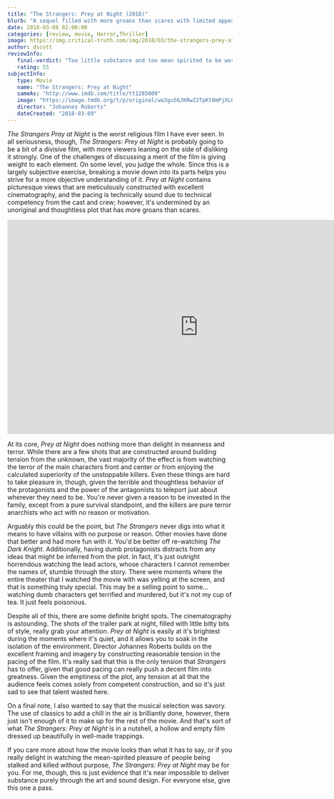 ```yaml
---
title: "The Strangers: Prey at Night (2018)"
blurb: "A sequel filled with more groans than scares with limited appeal."
date: 2018-03-08 02:00:00
categories: [review, movie, Horror,Thriller]
image: https://img.critical-truth.com/img/2018/03/the-strangers-prey-at-night-cover.jpg
author: dscott
reviewInfo:
   final-verdict: "Too little substance and too mean spirited to be worth your time."
   rating: 55
subjectInfo:
   type: Movie
   name: "The Strangers: Prey at Night"
   sameAs: "http://www.imdb.com/title/tt1285009"
   image: "https://image.tmdb.org/t/p/original/wo3gu56JKRwZ2TpKt8mPjXLQK23.jpg"
   director: "Johannes Roberts"
   dateCreated: "2018-03-09"
---
```



*The Strangers Pray at Night* is the worst religious film I have ever seen. In all seriousness, though, *The Strangers: Prey at Night* is probably going to be a bit of a divisive film, with more viewers leaning on the side of disliking it strongly. One of the challenges of discussing a merit of the film is giving weight to each element. On some level, you judge the whole. Since this is a largely subjective exercise, breaking a movie down into its parts helps you strive for a more objective understanding of it. *Prey at Night* contains picturesque views that are meticulously constructed with excellent cinematography, and the pacing is technically sound due to technical competency from the cast and crew; however, it's undermined by an unoriginal and thoughtless plot that has more groans than scares. 

<div class="videoWrapper">
    <iframe width="853" height="480" src="https://www.youtube.com/embed/91-Z20uttEk" frameborder="0" allowfullscreen></iframe>
</div>

At its core, *Prey at Night* does nothing more than delight in meanness and terror. While there are a few shots that are constructed around building tension from the unknown, the vast majority of the effect is from watching the terror of the main characters front and center or from enjoying the calculated superiority of the unstoppable killers. Even these things are hard to take pleasure in, though, given the terrible and thoughtless behavior of the protagonists and the power of the antagonists to teleport just about wherever they need to be. You're never given a reason to be invested in the family, except from a pure survival standpoint, and the killers are pure terror anarchists who act with no reason or motivation.

Arguably this could be the point, but *The Strangers* never digs into what it means to have villains with no purpose or reason. Other movies have done that better and had more fun with it. You'd be better off re-watching *The Dark Knight*.  Additionally, having dumb protagonists distracts from any ideas that might be inferred from the plot. In fact, it's just outright horrendous watching the lead actors, whose characters I cannot remember the names of, stumble through the story. There were moments where the entire theater that I watched the movie with was yelling at the screen, and that is something truly special. This may be a selling point to some... watching dumb characters get terrified and murdered, but it's not my cup of tea. It just feels poisonous.

Despite all of this, there are some definite bright spots. The cinematography is astounding. The shots of the trailer park at night, filled with little bitty bits of style, really grab your attention. *Prey at Night* is easily at it's brightest during the moments where it's quiet, and it allows you to soak in the isolation of the environment. Director Johannes Roberts builds on the excellent framing and imagery by constructing reasonable tension in the pacing of the film. It's really sad that this is the only tension that *Strangers* has to offer, given that good pacing can really push a decent film into greatness. Given the emptiness of the plot, any tension at all that the audience feels comes solely from competent construction, and so it's just sad to see that talent wasted here. 

On a final note, I also wanted to say that the musical selection was savory. The use of classics to add a chill in the air is brilliantly done, however, there just isn't enough of it to make up for the rest of the movie. And that's sort of what *The Strangers: Prey at Night* is in a nutshell, a hollow and empty film dressed up beautifully in well-made trappings. 

If you care more about how the movie looks than what it has to say, or if you really delight in watching the mean-spirited pleasure of people being stalked and killed without purpose, *The Strangers: Prey at Night* may be for you. For me, though, this is just evidence that it's near impossible to deliver substance purely through the art and sound design. For everyone else, give this one a pass.